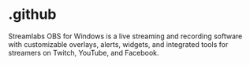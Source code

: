 # .github
Streamlabs OBS for Windows is a live streaming and recording software with customizable overlays, alerts, widgets, and integrated tools for streamers on Twitch, YouTube, and Facebook.
